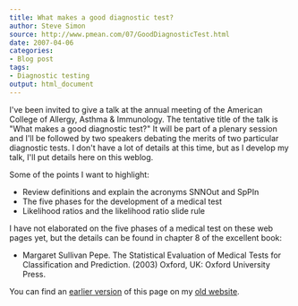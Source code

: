 ```yaml
---
title: What makes a good diagnostic test?
author: Steve Simon
source: http://www.pmean.com/07/GoodDiagnosticTest.html
date: 2007-04-06
categories:
- Blog post
tags:
- Diagnostic testing
output: html_document
---
```


I've been invited to give a talk at the annual meeting of the American College of Allergy, Asthma & Immunology. The tentative title of the talk is "What makes a good diagnostic test?" It will be part of a plenary session and I'll be followed by two speakers debating the merits of two particular diagnostic tests. I don't have a lot of details at this time, but as I develop my talk, I'll put details here on this weblog.

Some of the points I want to highlight:

+ Review definitions and explain the acronyms SNNOut and SpPIn
+ The five phases for the development of a medical test
+ Likelihood ratios and the likelihood ratio slide rule

I have not elaborated on the five phases of a medical test on these web pages yet, but the details can be found in chapter 8 of the excellent book:

+ Margaret Sullivan Pepe. The Statistical Evaluation of Medical Tests for Classification and Prediction. (2003) Oxford, UK: Oxford University Press.

You can find an [earlier version][sim1] of this page on my [old website][sim2].

[sim1]: http://www.pmean.com/07/GoodDiagnosticTest.html
[sim2]: http://www.pmean.com
